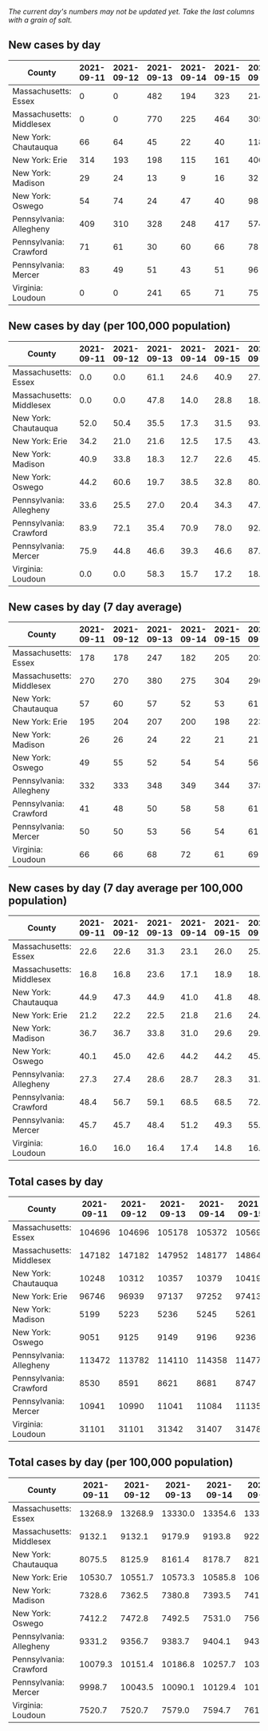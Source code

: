 _The current day's numbers may not be updated yet. Take the last columns with a grain of salt._
## New cases by day

| County | 2021-09-11 | 2021-09-12 | 2021-09-13 | 2021-09-14 | 2021-09-15 | 2021-09-16 | 2021-09-17 |
| --- | --- | --- | --- | --- | --- | --- | --- |
| Massachusetts: Essex | 0 | 0 | 482 | 194 | 323 | 214 |  |
| Massachusetts: Middlesex | 0 | 0 | 770 | 225 | 464 | 305 |  |
| New York: Chautauqua | 66 | 64 | 45 | 22 | 40 | 118 |  |
| New York: Erie | 314 | 193 | 198 | 115 | 161 | 400 |  |
| New York: Madison | 29 | 24 | 13 | 9 | 16 | 32 |  |
| New York: Oswego | 54 | 74 | 24 | 47 | 40 | 98 |  |
| Pennsylvania: Allegheny | 409 | 310 | 328 | 248 | 417 | 574 | 382 |
| Pennsylvania: Crawford | 71 | 61 | 30 | 60 | 66 | 78 | 39 |
| Pennsylvania: Mercer | 83 | 49 | 51 | 43 | 51 | 96 | 70 |
| Virginia: Loudoun | 0 | 0 | 241 | 65 | 71 | 75 | 101 |

## New cases by day (per 100,000 population)

| County | 2021-09-11 | 2021-09-12 | 2021-09-13 | 2021-09-14 | 2021-09-15 | 2021-09-16 | 2021-09-17 |
| --- | --- | --- | --- | --- | --- | --- | --- |
| Massachusetts: Essex | 0.0 | 0.0 | 61.1 | 24.6 | 40.9 | 27.1 |  |
| Massachusetts: Middlesex | 0.0 | 0.0 | 47.8 | 14.0 | 28.8 | 18.9 |  |
| New York: Chautauqua | 52.0 | 50.4 | 35.5 | 17.3 | 31.5 | 93.0 |  |
| New York: Erie | 34.2 | 21.0 | 21.6 | 12.5 | 17.5 | 43.5 |  |
| New York: Madison | 40.9 | 33.8 | 18.3 | 12.7 | 22.6 | 45.1 |  |
| New York: Oswego | 44.2 | 60.6 | 19.7 | 38.5 | 32.8 | 80.3 |  |
| Pennsylvania: Allegheny | 33.6 | 25.5 | 27.0 | 20.4 | 34.3 | 47.2 | 31.4 |
| Pennsylvania: Crawford | 83.9 | 72.1 | 35.4 | 70.9 | 78.0 | 92.2 | 46.1 |
| Pennsylvania: Mercer | 75.9 | 44.8 | 46.6 | 39.3 | 46.6 | 87.7 | 64.0 |
| Virginia: Loudoun | 0.0 | 0.0 | 58.3 | 15.7 | 17.2 | 18.1 | 24.4 |

## New cases by day (7 day average)

| County | 2021-09-11 | 2021-09-12 | 2021-09-13 | 2021-09-14 | 2021-09-15 | 2021-09-16 | 2021-09-17 |
| --- | --- | --- | --- | --- | --- | --- | --- |
| Massachusetts: Essex | 178 | 178 | 247 | 182 | 205 | 203 |  |
| Massachusetts: Middlesex | 270 | 270 | 380 | 275 | 304 | 296 |  |
| New York: Chautauqua | 57 | 60 | 57 | 52 | 53 | 61 |  |
| New York: Erie | 195 | 204 | 207 | 200 | 198 | 223 |  |
| New York: Madison | 26 | 26 | 24 | 22 | 21 | 21 |  |
| New York: Oswego | 49 | 55 | 52 | 54 | 54 | 56 |  |
| Pennsylvania: Allegheny | 332 | 333 | 348 | 349 | 344 | 378 | 381 |
| Pennsylvania: Crawford | 41 | 48 | 50 | 58 | 58 | 61 | 58 |
| Pennsylvania: Mercer | 50 | 50 | 53 | 56 | 54 | 61 | 63 |
| Virginia: Loudoun | 66 | 66 | 68 | 72 | 61 | 69 | 79 |

## New cases by day (7 day average per 100,000 population)

| County | 2021-09-11 | 2021-09-12 | 2021-09-13 | 2021-09-14 | 2021-09-15 | 2021-09-16 | 2021-09-17 |
| --- | --- | --- | --- | --- | --- | --- | --- |
| Massachusetts: Essex | 22.6 | 22.6 | 31.3 | 23.1 | 26.0 | 25.7 |  |
| Massachusetts: Middlesex | 16.8 | 16.8 | 23.6 | 17.1 | 18.9 | 18.4 |  |
| New York: Chautauqua | 44.9 | 47.3 | 44.9 | 41.0 | 41.8 | 48.1 |  |
| New York: Erie | 21.2 | 22.2 | 22.5 | 21.8 | 21.6 | 24.3 |  |
| New York: Madison | 36.7 | 36.7 | 33.8 | 31.0 | 29.6 | 29.6 |  |
| New York: Oswego | 40.1 | 45.0 | 42.6 | 44.2 | 44.2 | 45.9 |  |
| Pennsylvania: Allegheny | 27.3 | 27.4 | 28.6 | 28.7 | 28.3 | 31.1 | 31.3 |
| Pennsylvania: Crawford | 48.4 | 56.7 | 59.1 | 68.5 | 68.5 | 72.1 | 68.5 |
| Pennsylvania: Mercer | 45.7 | 45.7 | 48.4 | 51.2 | 49.3 | 55.7 | 57.6 |
| Virginia: Loudoun | 16.0 | 16.0 | 16.4 | 17.4 | 14.8 | 16.7 | 19.1 |

## Total cases by day

| County | 2021-09-11 | 2021-09-12 | 2021-09-13 | 2021-09-14 | 2021-09-15 | 2021-09-16 | 2021-09-17 |
| --- | --- | --- | --- | --- | --- | --- | --- |
| Massachusetts: Essex | 104696 | 104696 | 105178 | 105372 | 105695 | 105909 |  |
| Massachusetts: Middlesex | 147182 | 147182 | 147952 | 148177 | 148641 | 148946 |  |
| New York: Chautauqua | 10248 | 10312 | 10357 | 10379 | 10419 | 10537 |  |
| New York: Erie | 96746 | 96939 | 97137 | 97252 | 97413 | 97813 |  |
| New York: Madison | 5199 | 5223 | 5236 | 5245 | 5261 | 5293 |  |
| New York: Oswego | 9051 | 9125 | 9149 | 9196 | 9236 | 9334 |  |
| Pennsylvania: Allegheny | 113472 | 113782 | 114110 | 114358 | 114775 | 115349 | 115731 |
| Pennsylvania: Crawford | 8530 | 8591 | 8621 | 8681 | 8747 | 8825 | 8864 |
| Pennsylvania: Mercer | 10941 | 10990 | 11041 | 11084 | 11135 | 11231 | 11301 |
| Virginia: Loudoun | 31101 | 31101 | 31342 | 31407 | 31478 | 31553 | 31654 |

## Total cases by day (per 100,000 population)

| County | 2021-09-11 | 2021-09-12 | 2021-09-13 | 2021-09-14 | 2021-09-15 | 2021-09-16 | 2021-09-17 |
| --- | --- | --- | --- | --- | --- | --- | --- |
| Massachusetts: Essex | 13268.9 | 13268.9 | 13330.0 | 13354.6 | 13395.5 | 13422.6 |  |
| Massachusetts: Middlesex | 9132.1 | 9132.1 | 9179.9 | 9193.8 | 9222.6 | 9241.6 |  |
| New York: Chautauqua | 8075.5 | 8125.9 | 8161.4 | 8178.7 | 8210.2 | 8303.2 |  |
| New York: Erie | 10530.7 | 10551.7 | 10573.3 | 10585.8 | 10603.3 | 10646.9 |  |
| New York: Madison | 7328.6 | 7362.5 | 7380.8 | 7393.5 | 7416.0 | 7461.1 |  |
| New York: Oswego | 7412.2 | 7472.8 | 7492.5 | 7531.0 | 7563.7 | 7644.0 |  |
| Pennsylvania: Allegheny | 9331.2 | 9356.7 | 9383.7 | 9404.1 | 9438.4 | 9485.6 | 9517.0 |
| Pennsylvania: Crawford | 10079.3 | 10151.4 | 10186.8 | 10257.7 | 10335.7 | 10427.9 | 10474.0 |
| Pennsylvania: Mercer | 9998.7 | 10043.5 | 10090.1 | 10129.4 | 10176.0 | 10263.7 | 10327.7 |
| Virginia: Loudoun | 7520.7 | 7520.7 | 7579.0 | 7594.7 | 7611.9 | 7630.0 | 7654.4 |
